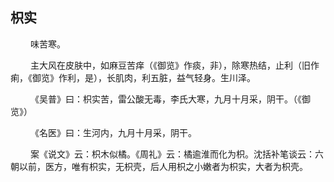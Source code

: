## 枳实
<p>&emsp;&emsp;
味苦寒。
</p>
<p>&emsp;&emsp;
主大风在皮肤中，如麻豆苦痒（《御览》作痰，非），除寒热结，止利（旧作痢，《御览》作利，是），长肌肉，利五脏，益气轻身。生川泽。
</p>
<p>&emsp;&emsp;
《吴普》曰：枳实苦，雷公酸无毒，李氏大寒，九月十月采，阴干。（《御览》）
</p>
<p>&emsp;&emsp;
《名医》曰：生河内，九月十月采，阴干。
</p>
<p>&emsp;&emsp;
案《说文》云：枳木似橘。《周礼》云：橘逾淮而化为枳。沈括补笔谈云：六朝以前，医方，唯有枳实，无枳壳，后人用枳之小嫩者为枳实，大者为枳壳。
</p>









